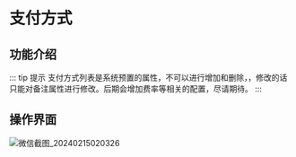 # 支付方式

## 功能介绍
::: tip 提示
支付方式列表是系统预置的属性，不可以进行增加和删除，，修改的话只能对备注属性进行修改。后期会增加费率等相关的配置，尽请期待。
:::
## 操作界面
![微信截图_20240215020326](https://jsd.cdn.zzko.cn/gh/xxm1995/bootx-img@master/daxpay/微信截图_20240215020326.4yrix9jmmgs0.webp)
